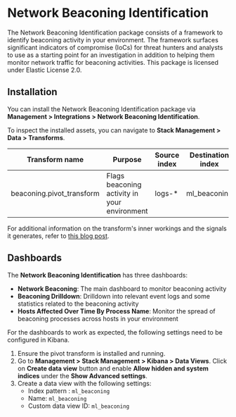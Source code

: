 # Network Beaconing Identification

The Network Beaconing Identification package consists of a framework to identify beaconing activity in your environment. The framework surfaces significant indicators of compromise (IoCs) for threat hunters and analysts to use as a starting point for an investigation in addition to helping them monitor network traffic for beaconing activities. 
This package is licensed under Elastic License 2.0. 

## Installation

You can install the Network Beaconing Identification package via **Management > Integrations > Network Beaconing Identification**.

To inspect the installed assets, you can navigate to **Stack Management > Data > Transforms**.

| Transform name            | Purpose| 	Source index  |          Destination index                                                                           |
|---------------------------|--------|----------------|-------------------------------------------------------------------------|
| beaconing.pivot_transform |	Flags beaconing activity in your environment| 	logs-*        |	ml_beaconing|

For additional information on the transform's inner workings and the signals it generates, refer to [this blog post](https://www.elastic.co/security-labs/identifying-beaconing-malware-using-elastic).

## Dashboards

The **Network Beaconing Identification** has three dashboards: 
* **Network Beaconing**: The main dashboard to monitor beaconing activity
* **Beaconing Drilldown**: Drilldown into relevant event logs and some statistics related to the beaconing activity
* **Hosts Affected Over Time By Process Name**: Monitor the spread of beaconing processes across hosts in your environment

For the dashboards to work as expected, the following settings need to be configured in Kibana. 
1. Ensure the pivot transform is installed and running.
2. Go to **Management > Stack Management > Kibana > Data Views**. Click on **Create data view** button and enable **Allow hidden and system indices** under the **Show Advanced settings**.
3. Create a data view with the following settings:
    - Index pattern : `ml_beaconing`
    - Name: `ml_beaconing`
    - Custom data view ID: `ml_beaconing`

